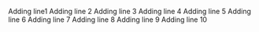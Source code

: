 Adding line1
Adding line 2
Adding line 3
Adding line 4
Adding line 5
Adding line 6
Adding line 7
Adding line 8
Adding line 9
Adding line 10
